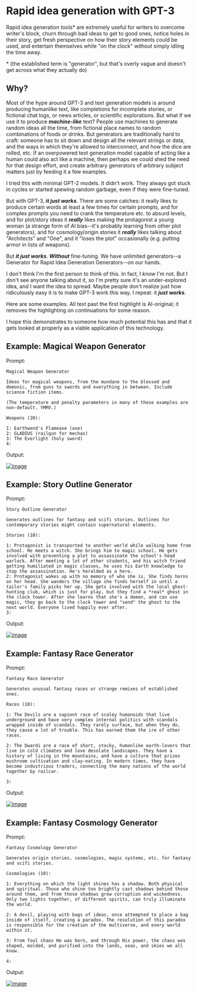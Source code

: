 # Rapid idea generation with GPT-3

Rapid idea generation tools* are extremely useful for writers to overcome writer's block, churn through bad ideas to get to good ones, notice holes in their story, get fresh perspective on how their story elements could be used, and entertain themselves while "on the clock" without simply idling the time away.

\* (the established term is "generator", but that's overly vague and doesn't get across what they actually do)

## Why?

Most of the hype around GPT-3 and text generation models is around producing humanlike text, like completions for incomplete stories, or fictional chat logs, or news articles, or scientific explorations. But what if we use it to produce ***machine-like*** text? People use machines to generate random ideas all the time, from fictional place names to random combinations of foods or drinks. But generators are traditionally hard to craft: someone has to sit down and design all the relevant strings or data, and the ways in which they're allowed to interconnect, and how the dice are rolled, etc. If an overpowered text generation model capable of acting like a human could also act like a machine, then perhaps we could shed the need for that design effort, and create arbitrary generators of arbitrary subject matters just by feeding it a few examples.

I tried this with minimal GPT-2 models. It didn't work. They always got stuck in cycles or started spewing random garbage, even if they were fine-tuned.

But with GPT-3, ***it just works***. There are some catches: it really likes to produce certain words at least a few times for certain prompts, and for complex prompts you need to crank the temperature etc. to absurd levels, and for plot/story ideas it ***really*** likes making the protagonist a young woman (a strange form of AI bias--it's probably learning from other plot generators), and for cosmology/origin stories it ***really*** likes talking about "Architects" and "One", and it "loses the plot" occasionally (e.g. putting armor in lists of weapons).

But ***it just works***. ***Without*** fine-tuning. We have unlimited generators--a Generator for Rapid Idea Generation Generators--on our hands.

I don't think I'm the first person to think of this. In fact, I *know* I'm not. But I don't see anyone talking about it, so I'm pretty sure it's an under-explored idea, and I want the idea to spread. Maybe people don't realize just how ridiculously easy it is to make GPT-3 work this way. I repeat: it ***just works***.

Here are some examples. All text past the first highlight is AI-original; it removes the highlighting on continuations for some reason.

I hope this demonstrates to someone how much potential this has and that it gets looked at properly as a viable application of this technology.

## Example: Magical Weapon Generator

Prompt:

```
Magical Weapon Generator

Ideas for magical weapons, from the mundane to the blessed and demonic, from guns to swords and everything in between. Include science fiction items.

(The temperature and penalty parameters in many of these examples are non-default. YMMV.)

Weapons (20):

1: Earthwend's Flameaxe (axe)
2: GLADIUS (railgun for mechas)
3: The Everlight (holy sword)
4:
```

Output:

[![image](https://user-images.githubusercontent.com/585488/174666573-a15ddf86-f4cf-41e9-9a99-b0cf901b0cac.png)](https://user-images.githubusercontent.com/585488/174666573-a15ddf86-f4cf-41e9-9a99-b0cf901b0cac.png)

## Example: Story Outline Generator

Prompt:

```
Story Outline Generator

Generates outlines for fantasy and scifi stories. Outlines for contemporary stories might contain supernatural elements.

Stories (10):

1: Protagonist is transported to another world while walking home from school. He meets a witch. She brings him to magic school. He gets involved with preventing a plot to assassinate the school's head warlock. After meeting a lot of other students, and his witch friend getting humiliated in magic classes, he uses his Earth knowledge to stop the assassination. He's heralded as a hero.
2: Protagonist wakes up with no memory of who she is. She finds horns on her head. She wanders the village she finds herself in until a tailor's family picks her up. She gets involved with the local ghost-hunting club, which is just for play, but they find a *real* ghost in the clock tower. After she learns that she's a demon, and can use magic, they go back to the clock tower and "send" the ghost to the next world. Everyone lived happily ever after.
3:
```

Output:

[![image](https://user-images.githubusercontent.com/585488/174667202-42bad10c-119c-4a73-b96d-3a57f65fb77a.png)](https://user-images.githubusercontent.com/585488/174667202-42bad10c-119c-4a73-b96d-3a57f65fb77a.png)

## Example: Fantasy Race Generator

Prompt:

```
Fantasy Race Generator

Generates unusual fantasy races or strange remixes of established ones.

Races (10):

1: The Devils are a sapient race of scaley humanoids that live underground and have very complex internal politics with scandals wrapped inside of scandals. They rarely surface, but when they do, they cause a lot of trouble. This has earned them the ire of other races.

2: The Dwardi are a race of short, stocky, humanlike earth-lovers that live in cold climates and love desolate landscapes. They have a history of living in the mountains, and have a culture that prizes mushroom cultivation and clay-eating. In modern times, they have become industrious traders, connecting the many nations of the world together by railcar.

3:
```

Output:

[![image](https://user-images.githubusercontent.com/585488/174667942-1eeb8cee-31af-458f-905b-105d1c728fe8.png)](https://user-images.githubusercontent.com/585488/174667942-1eeb8cee-31af-458f-905b-105d1c728fe8.png)

## Example: Fantasy Cosmology Generator

Prompt:

```
Fantasy Cosmology Generator

Generates origin stories, cosmologies, magic systems, etc. for fantasy and scifi stories.

Cosmologies (10):

1: Everything on which the light shines has a shadow. Both physical and spiritual. Those who shine too brightly cast shadows behind those around them, and from those shadows grow corruption and wickedness. Only two lights together, of different spirits, can truly illuminate the world.

2: A devil, playing with bags of ideas, once attempted to place a bag inside of itself, creating a paradox. The resolution of this paradox is responsible for the creation of the multiverse, and every world within it.

3: From foul chaos He was born, and through His power, the chaos was shaped, molded, and purified into the lands, seas, and skies we all know.

4:
```

Output:

[![image](https://user-images.githubusercontent.com/585488/174668577-ec77fa6e-1f58-44b1-b6bb-f04db303908b.png)](https://user-images.githubusercontent.com/585488/174668577-ec77fa6e-1f58-44b1-b6bb-f04db303908b.png)

